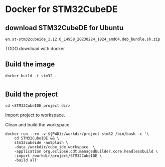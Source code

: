 # Docker for STM32CubeDE

## download STM32CubeDE for Ubuntu
`en.st-stm32cubeide_1.12.0_14958_20230224_1824_amd64.deb_bundle.sh.zip`

TODO download with docker


## Build the image
```
docker build -t stm32 .
```

# 

## Build the project
```
cd <STM32CubeIDE project dir>
```

Import project to workspace.

Clean and build the workspace

```
docker run --rm -v ${PWD}:/workdir/project stm32 /bin/bash -c '\
	cd STM32CubeIDE && \
	stm32cubeide -noSplash \
	-data /workdir/cube_ide_workspace  \
	-application org.eclipse.cdt.managedbuilder.core.headlessbuild \
	-import /workdir/project/STM32CubeIDE \
	-build all'
```